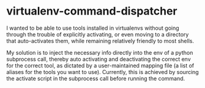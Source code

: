 virtualenv-command-dispatcher
====

I wanted to be able to use tools installed in virtualenvs without going through
the trouble of explicitly activating, or even moving to a directory
that auto-activates them, while remaining relatively friendly to most shells.

My solution is to inject the necessary info directly into the env of a python
subprocess call, thereby auto activating and deactivating the correct env
for the correct tool, as dictated by a user-maintained mapping file
(a list of aliases for the tools you want to use). Currently, this is
achieved by sourcing the activate script in the subprocess call before running
the command.
